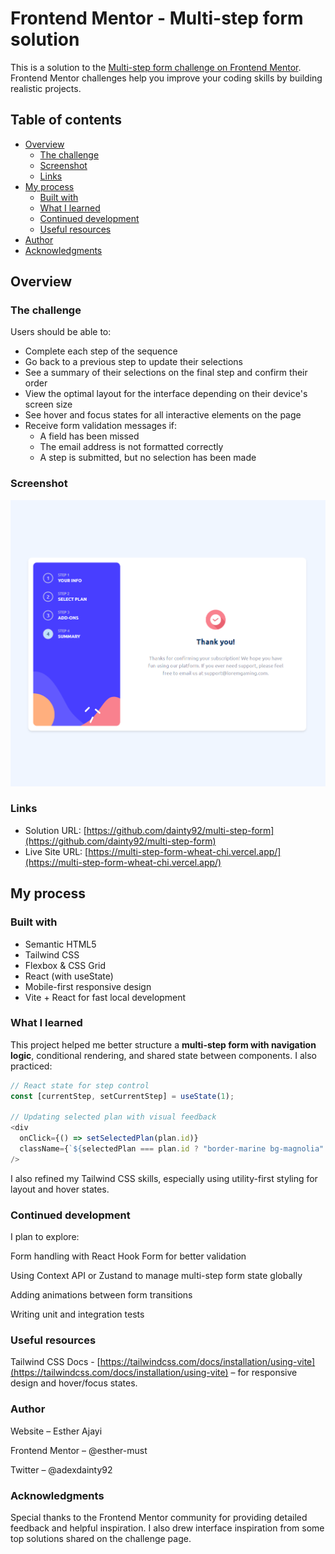 # Frontend Mentor - Multi-step form solution

This is a solution to the [Multi-step form challenge on Frontend Mentor](https://www.frontendmentor.io/challenges/multistep-form-YVAnSdqQBJ). Frontend Mentor challenges help you improve your coding skills by building realistic projects. 

## Table of contents

- [Overview](#overview)
  - [The challenge](#the-challenge)
  - [Screenshot](#screenshot)
  - [Links](#links)
- [My process](#my-process)
  - [Built with](#built-with)
  - [What I learned](#what-i-learned)
  - [Continued development](#continued-development)
  - [Useful resources](#useful-resources)
- [Author](#author)
- [Acknowledgments](#acknowledgments)

## Overview

### The challenge

Users should be able to:

- Complete each step of the sequence
- Go back to a previous step to update their selections
- See a summary of their selections on the final step and confirm their order
- View the optimal layout for the interface depending on their device's screen size
- See hover and focus states for all interactive elements on the page
- Receive form validation messages if:
  - A field has been missed
  - The email address is not formatted correctly
  - A step is submitted, but no selection has been made

### Screenshot

![](./multi-step-form.png)

### Links

- Solution URL: [https://github.com/dainty92/multi-step-form](https://github.com/dainty92/multi-step-form)
- Live Site URL: [https://multi-step-form-wheat-chi.vercel.app/](https://multi-step-form-wheat-chi.vercel.app/)

## My process

### Built with

- Semantic HTML5
- Tailwind CSS
- Flexbox & CSS Grid
- React (with useState)
- Mobile-first responsive design
- Vite + React for fast local development

### What I learned

This project helped me better structure a **multi-step form with navigation logic**, conditional rendering, and shared state between components. I also practiced:

```js
// React state for step control
const [currentStep, setCurrentStep] = useState(1);

// Updating selected plan with visual feedback
<div
  onClick={() => setSelectedPlan(plan.id)}
  className={`${selectedPlan === plan.id ? "border-marine bg-magnolia" : "border-lightGray hover:border-marine"}`}
/>
```
I also refined my Tailwind CSS skills, especially using utility-first styling for layout and hover states.

### Continued development
I plan to explore:

Form handling with React Hook Form for better validation

Using Context API or Zustand to manage multi-step form state globally

Adding animations between form transitions

Writing unit and integration tests

### Useful resources
Tailwind CSS Docs - [https://tailwindcss.com/docs/installation/using-vite](https://tailwindcss.com/docs/installation/using-vite) – for responsive design and hover/focus states.

### Author
Website – Esther Ajayi

Frontend Mentor – @esther-must

Twitter – @adexdainty92

### Acknowledgments
Special thanks to the Frontend Mentor community for providing detailed feedback and helpful inspiration. I also drew interface inspiration from some top solutions shared on the challenge page.